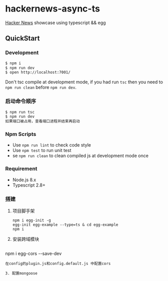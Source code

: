 <!--
 * @Author: hyy
 * @Date: 2020-12-22 10:15:40
 * @LastEditors: hyy
 * @LastEditTime: 2021-01-20 11:21:39
-->
# hackernews-async-ts

[Hacker News](https://news.ycombinator.com/) showcase using typescript && egg

## QuickStart

### Development

```bash
$ npm i
$ npm run dev
$ open http://localhost:7001/
```

Don't tsc compile at development mode, if you had run `tsc` then you need to `npm run clean` before `npm run dev`.

### 启动命令顺序

```bash
$ npm run tsc
$ npm run dev
如果端口被占用，查看端口进程并结束再启动
```

### Npm Scripts

- Use `npm run lint` to check code style
- Use `npm test` to run unit test
- se `npm run clean` to clean compiled js at development mode once

### Requirement

- Node.js 8.x
- Typescript 2.8+

### 搭建

1. 项目脚手架
   ```
   npm i egg-init -g
   egg-init egg-example --type=ts & cd egg-example
   npm i
   ```
2. 安装跨域模块
   ```
  npm i egg-cors --save-dev
   ```
   在config的plugin.js和config.default.js 中配置cors

3. 配置mongoose
